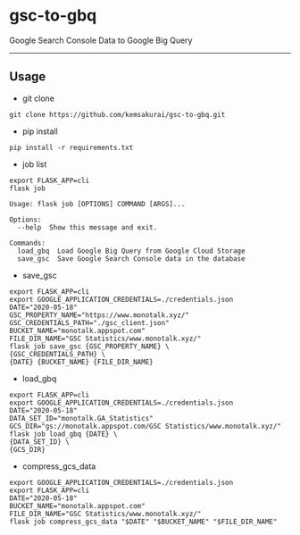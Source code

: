 # gsc-to-gbq

Google Search Console Data to Google Big Query

--------------
## Usage   

* git clone     
```console
git clone https://github.com/kemsakurai/gsc-to-gbq.git    
```

* pip install    
```console
pip install -r requirements.txt    
```

* job list   
```console
export FLASK_APP=cli
flask job 
```

```console
Usage: flask job [OPTIONS] COMMAND [ARGS]...

Options:
  --help  Show this message and exit.

Commands:
  load_gbq  Load Google Big Query from Google Cloud Storage
  save_gsc  Save Google Search Console data in the database

```

* save_gsc    
```console
export FLASK_APP=cli
export GOOGLE_APPLICATION_CREDENTIALS=./credentials.json
DATE="2020-05-18"
GSC_PROPERTY_NAME="https://www.monotalk.xyz/"
GSC_CREDENTIALS_PATH="./gsc_client.json"
BUCKET_NAME="monotalk.appspot.com"
FILE_DIR_NAME="GSC Statistics/www.monotalk.xyz/"
flask job save_gsc {GSC_PROPERTY_NAME} \
{GSC_CREDENTIALS_PATH} \
{DATE} {BUCKET_NAME} {FILE_DIR_NAME}
```

* load_gbq     
```console
export FLASK_APP=cli
export GOOGLE_APPLICATION_CREDENTIALS=./credentials.json
DATE="2020-05-18"
DATA_SET_ID="monotalk.GA_Statistics"
GCS_DIR="gs://monotalk.appspot.com/GSC Statistics/www.monotalk.xyz/"
flask job load_gbq {DATE} \
{DATA_SET_ID} \
{GCS_DIR}
```

* compress_gcs_data   
```console
export GOOGLE_APPLICATION_CREDENTIALS=./credentials.json
export FLASK_APP=cli
DATE="2020-05-18"
BUCKET_NAME="monotalk.appspot.com"
FILE_DIR_NAME="GSC Statistics/www.monotalk.xyz/"
flask job compress_gcs_data "$DATE" "$BUCKET_NAME" "$FILE_DIR_NAME"
```

